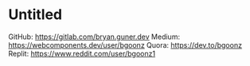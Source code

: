 # Untitled

GitHub: https://gitlab.com/bryan.guner.dev
Medium: https://webcomponents.dev/user/bgoonz
Quora: https://dev.to/bgoonz
Replit: https://www.reddit.com/user/bgoonz1